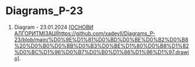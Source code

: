 # Diagrams_P-23
1) Diagram - 23.01.2024 [[ОСНОВИ АЛГОРИТМІЗАЦІЇ](https://github.com/xadeyll/Diagrams_P-23/blob/main/%D0%9E%D1%81%D0%BD%D0%BE%D0%B2%D0%B8%20%D0%B0%D0%BB%D0%B3%D0%BE%D1%80%D0%B8%D1%82%D0%BC%D1%96%D0%B7%D0%B0%D1%86%D1%96%D1%97.drawio)https://github.com/xadeyll/Diagrams_P-23/blob/main/%D0%9E%D1%81%D0%BD%D0%BE%D0%B2%D0%B8%20%D0%B0%D0%BB%D0%B3%D0%BE%D1%80%D0%B8%D1%82%D0%BC%D1%96%D0%B7%D0%B0%D1%86%D1%96%D1%97.drawio].
